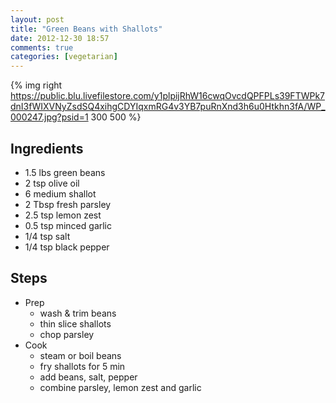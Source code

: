 ```yaml
---
layout: post
title: "Green Beans with Shallots"
date: 2012-12-30 18:57
comments: true
categories: [vegetarian]
---
```


{% img right https://public.blu.livefilestore.com/y1plpijRhW16cwqOvcdQPFPLs39FTWPk7dnI3fWIXVNyZsdSQ4xihgCDYIqxmRG4v3YB7puRnXnd3h6u0Htkhn3fA/WP_000247.jpg?psid=1 300 500 %}

## Ingredients
* 1.5 lbs green beans
* 2 tsp olive oil   
* 6 medium shallot
* 2 Tbsp fresh parsley
* 2.5 tsp lemon zest   
* 0.5 tsp minced garlic   
* 1/4 tsp salt
* 1/4 tsp black pepper

## Steps
* Prep
    * wash & trim beans
    * thin slice shallots
    * chop parsley
* Cook
    * steam or boil beans
    * fry shallots for 5 min
    * add beans, salt, pepper
    * combine parsley, lemon zest and garlic

